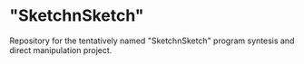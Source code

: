 # "SketchnSketch"

Repository for the tentatively named "SketchnSketch" program syntesis and direct manipulation project.
